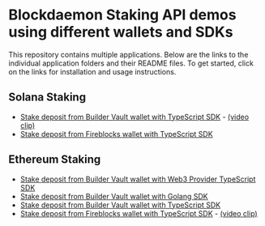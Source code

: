 # Blockdaemon Staking API demos using different wallets and SDKs

This repository contains multiple applications. Below are the links to the individual application folders and their README files.
To get started, click on the links for installation and usage instructions.

## Solana Staking
- [Stake deposit from Builder Vault wallet with TypeScript SDK](./solana-staking/buildervault/nodejs/README.md)   -   [(video clip)](https://youtu.be/wy-10gsdSGs?feature=shared)
- [Stake deposit from Fireblocks wallet with TypeScript SDK](./solana-staking/fireblocks/nodejs/README.md)

## Ethereum Staking
- [Stake deposit from Builder Vault wallet with Web3 Provider TypeScript SDK](./ethereum-staking/buildervault/nodejs-web3provider/README.md)
- [Stake deposit from Builder Vault wallet with Golang SDK](./ethereum-staking/buildervault/golang/README.md)
- [Stake deposit from Builder Vault wallet with TypeScript SDK](./ethereum-staking/buildervault/nodejs/README.md)
- [Stake deposit from Fireblocks wallet with TypeScript SDK](./ethereum-staking/fireblocks/nodejs/README.md)    -   [(video clip)](https://youtu.be/_6uwwNTh7iQ?feature=shared)

